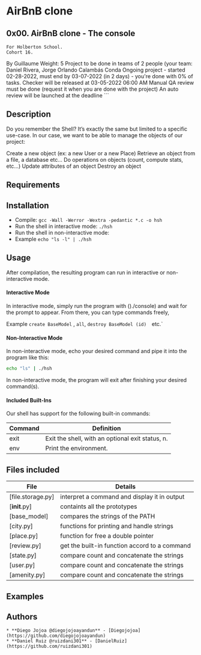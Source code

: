 # AirBnB clone

## 0x00. AirBnB clone - The console

```
For Holberton School.
Cohort 16.
```
   By Guillaume
 Weight: 5
 Project to be done in teams of 2 people (your team: Daniel Rivera, Jorge Orlando Calambás Conda
 Ongoing project - started 02-28-2022, must end by 03-07-2022 (in 2 days) - you're done with 0% of tasks.
 Checker will be released at 03-05-2022 06:00 AM
 Manual QA review must be done (request it when you are done with the project)
 An auto review will be launched at the deadline
		  ```

## Description

Do you remember the Shell? It’s exactly the same but limited to a specific use-case. In our case, we want to be able to manage the objects of our project:

Create a new object (ex: a new User or a new Place)
Retrieve an object from a file, a database etc…
Do operations on objects (count, compute stats, etc…)
Update attributes of an object
Destroy an object
## Requirements



## Installation

   - Compile: `gcc -Wall -Werror -Wextra -pedantic *.c -o hsh`
   - Run the shell in interactive mode: `./hsh`
   - Run the shell in non-interactive mode:
   - Example `echo "ls -l" | ./hsh`


## Usage

After compilation, the resulting program can run in interactive or non-interactive mode.

#### Interactive Mode

In interactive mode, simply run the program with ()./console) and wait for the prompt to appear. From there, you can type commands freely,

Example `create BaseModel` , `all`, `destroy BaseModel (id)  `etc.`

#### Non-Interactive Mode

In non-interactive mode, echo your desired command and pipe it into the program like this:

```sh
echo "ls" | ./hsh
```

In non-interactive mode, the program will exit after finishing your desired command(s).

#### Included Built-Ins

Our shell has support for the following built-in commands:

| Command             | Definition                                                                                |
| ------------------- | ----------------------------------------------------------------------------------------- |
| exit                | Exit the shell, with an optional exit status, n.                                          |
| env                 | Print the environment.                                                                    |


## Files included


| File                   | Details                                       |
|----------------------- | ------------------------------------------    |
| [file.storage.py] | interpret a command and display it in output  |
| [__init__.py]        | containts all the prototypes                  |
| [base_model]        | compares the strings of the PATH 		 |
| [city.py]	 | functions for printing and handle strings     |
| [place.py]	 | function for free a double pointer	         |
| [review.py]	 | get the built-in function accord to a command |
| [state.py] | compare count and concatenate the strings	 |
| [user.py] | compare count and concatenate the strings	 |
| [amenity.py] | compare count and concatenate the strings	 |

## Examples



## Authors
```
* **Diego Jojoa @diegojojoayandun** - [Diegojojoa](https://github.com/diegojojoayandun)
* **Daniel Ruiz @ruizdani301** - [DanielRuiz](https://github.com/ruizdani301)
```
